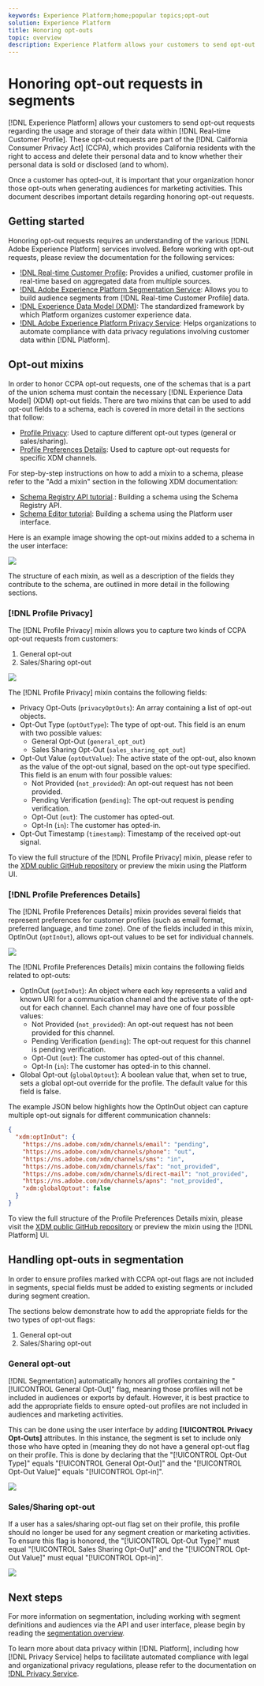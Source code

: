 ```yaml
---
keywords: Experience Platform;home;popular topics;opt-out
solution: Experience Platform
title: Honoring opt-outs
topic: overview
description: Experience Platform allows your customers to send opt-out requests regarding the usage and storage of their data within Real-time Customer Profile]. These opt-out requests are part of the California Consumer Privacy Act (CCPA), which provides California residents with the right to access and delete their personal data and to know whether their personal data is sold or disclosed (and to whom). 
---
```


# Honoring opt-out requests in segments

[!DNL Experience Platform] allows your customers to send opt-out requests regarding the usage and storage of their data within [!DNL Real-time Customer Profile]. These opt-out requests are part of the [!DNL California Consumer Privacy Act] (CCPA), which provides California residents with the right to access and delete their personal data and to know whether their personal data is sold or disclosed (and to whom). 

Once a customer has opted-out, it is important that your organization honor those opt-outs when generating audiences for marketing activities. This document describes important details regarding honoring opt-out requests.

## Getting started

Honoring opt-out requests requires an understanding of the various [!DNL Adobe Experience Platform] services involved. Before working with opt-out requests, please review the documentation for the following services:

- [!DNL Real-time Customer Profile](../profile/home.md): Provides a unified, customer profile in real-time based on aggregated data from multiple sources.
- [!DNL Adobe Experience Platform Segmentation Service](./home.md): Allows you to build audience segments from [!DNL Real-time Customer Profile] data.
- [!DNL Experience Data Model (XDM)](../xdm/home.md): The standardized framework by which Platform organizes customer experience data.
- [!DNL Adobe Experience Platform Privacy Service](../privacy-service/home.md): Helps organizations to automate compliance with data privacy regulations involving customer data within [!DNL Platform].

## Opt-out mixins

In order to honor CCPA opt-out requests, one of the schemas that is a part of the union schema must contain the necessary [!DNL Experience Data Model] (XDM) opt-out fields. There are two mixins that can be used to add opt-out fields to a schema, each is covered in more detail in the sections that follow:

- [Profile Privacy](#profile-privacy): Used to capture different opt-out types (general or sales/sharing).
- [Profile Preferences Details](#profile-preferences-details): Used to capture opt-out requests for specific XDM channels.

For step-by-step instructions on how to add a mixin to a schema, please refer to the "Add a mixin" section in the following XDM documentation:
- [Schema Registry API tutorial](../xdm/api/getting-started.md).: Building a schema using the Schema Registry API.
- [Schema Editor tutorial](../xdm/tutorials/create-schema-ui.md): Building a schema using the Platform user interface.

Here is an example image showing the opt-out mixins added to a schema in the user interface:

![](images/opt-outs/opt-out-mixins-user-interface.png)

The structure of each mixin, as well as a description of the fields they contribute to the schema, are outlined in more detail in the following sections.

### [!DNL Profile Privacy]

The [!DNL Profile Privacy] mixin allows you to capture two kinds of CCPA opt-out requests from customers:

1. General opt-out
2. Sales/Sharing opt-out

![](images/opt-outs/profile-privacy.png)

The [!DNL Profile Privacy] mixin contains the following fields:

- Privacy Opt-Outs (`privacyOptOuts`): An array containing a list of opt-out objects.
- Opt-Out Type (`optOutType`): The type of opt-out. This field is an enum with two possible values:
    - General Opt-Out (`general_opt_out`)
    - Sales Sharing Opt-Out (`sales_sharing_opt_out`)
- Opt-Out Value (`optOutValue`): The active state of the opt-out, also known as the value of the opt-out signal, based on the opt-out type specified. This field is an enum with four possible values:
    - Not Provided (`not_provided`): An opt-out request has not been provided.
    - Pending Verification (`pending`): The opt-out request is pending verification.
    - Opt-Out (`out`): The customer has opted-out.
    - Opt-In (`in`): The customer has opted-in.
- Opt-Out Timestamp (`timestamp`): Timestamp of the received opt-out signal.

To view the full structure of the [!DNL Profile Privacy] mixin, please refer to the [XDM public GitHub repository](https://github.com/adobe/xdm/blob/master/schemas/context/profile-privacy.schema.json) or preview the mixin using the Platform UI.

### [!DNL Profile Preferences Details]

The [!DNL Profile Preferences Details] mixin provides several fields that represent preferences for customer profiles (such as email format, preferred language, and time zone). One of the fields included in this mixin, OptInOut (`optInOut`), allows opt-out values to be set for individual channels. 

![](images/opt-outs/profile-preferences-details.png)

The [!DNL Profile Preferences Details] mixin contains the following fields related to opt-outs:

- OptInOut (`optInOut`): An object where each key represents a valid and known URI for a communication channel and the active state of the opt-out for each channel. Each channel may have one of four possible values:
    - Not Provided (`not_provided`): An opt-out request has not been provided for this channel.
    - Pending Verification (`pending`): The opt-out request for this channel is pending verification.
    - Opt-Out (`out`): The customer has opted-out of this channel.
    - Opt-In (`in`): The customer has opted-in to this channel.
- Global Opt-out (`globalOptout`): A boolean value that, when set to true, sets a global opt-out override for the profile. The default value for this field is false.

The example JSON below highlights how the OptInOut object can capture multiple opt-out signals for different communication channels:

```json
{
  "xdm:optInOut": {
    "https://ns.adobe.com/xdm/channels/email": "pending",
    "https://ns.adobe.com/xdm/channels/phone": "out",
    "https://ns.adobe.com/xdm/channels/sms": "in",
    "https://ns.adobe.com/xdm/channels/fax": "not_provided",
    "https://ns.adobe.com/xdm/channels/direct-mail": "not_provided",
    "https://ns.adobe.com/xdm/channels/apns": "not_provided",
    "xdm:globalOptout": false
  }
}
```

To view the full structure of the Profile Preferences Details mixin, please visit the [XDM public GitHub repository](https://github.com/adobe/xdm/blob/master/schemas/context/profile-preferences-details.schema.json) or preview the mixin using the [!DNL Platform] UI.

## Handling opt-outs in segmentation 

In order to ensure profiles marked with CCPA opt-out flags are not included in segments, special fields must be added to existing segments or included during segment creation.

The sections below demonstrate how to add the appropriate fields for the two types of opt-out flags:
1. General opt-out
2. Sales/Sharing opt-out

### General opt-out

[!DNL Segmentation] automatically honors all profiles containing the "[!UICONTROL General Opt-Out]" flag, meaning those profiles will not be included in audiences or exports by default. However, it is best practice to add the appropriate fields to ensure opted-out profiles are not included in audiences and marketing activities.

This can be done using the user interface by adding **[!UICONTROL Privacy Opt-Outs]** attributes. In this instance, the segment is set to include only those who have opted in (meaning they do not have a general opt-out flag on their profile. This is done by declaring that the "[!UICONTROL Opt-Out Type]" equals "[!UICONTROL General Opt-Out]" and the "[!UICONTROL Opt-Out Value]" equals "[!UICONTROL Opt-in]". 

![](images/opt-outs/segment-general-opt-out.png)

### Sales/Sharing opt-out

If a user has a sales/sharing opt-out flag set on their profile, this profile should no longer be used for any segment creation or marketing activities. To ensure this flag is honored, the "[!UICONTROL Opt-Out Type]" must equal "[!UICONTROL Sales Sharing Opt-Out]" and the "[!UICONTROL Opt-Out Value]" must equal "[!UICONTROL Opt-in]".

![](images/opt-outs/segment-sales-sharing-opt-out.png)

<!-- ### Overriding default exclusions

In some instances, such as building a segment of people who have opted out, it may be necessary to override the default exclusion of opted-out profiles. This override can be done via the API or in the Segment Builder user interface. -->

## Next steps

For more information on segmentation, including working with segment definitions and audiences via the API and user interface, please begin by reading the [segmentation overview](./home.md).

To learn more about data privacy within [!DNL Platform], including how [!DNL Privacy Service] helps to facilitate automated compliance with legal and organizational privacy regulations, please refer to the documentation on [!DNL Privacy Service](../privacy-service/home.md).
